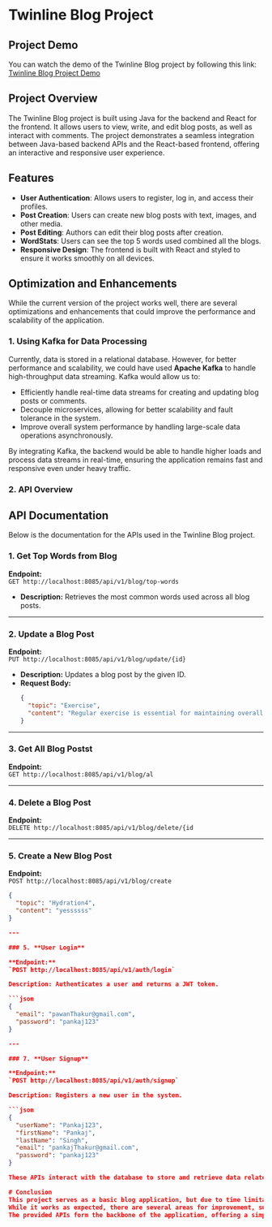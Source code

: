 # Twinline Blog Project

## Project Demo

You can watch the demo of the Twinline Blog project by following this link:  
[Twinline Blog Project Demo](https://youtu.be/X8RNPHQJSIw)

## Project Overview

The Twinline Blog project is built using Java for the backend and React for the frontend. It allows users to view, write, and edit blog posts, as well as interact with comments. The project demonstrates a seamless integration between Java-based backend APIs and the React-based frontend, offering an interactive and responsive user experience.

## Features

- **User Authentication**: Allows users to register, log in, and access their profiles.
- **Post Creation**: Users can create new blog posts with text, images, and other media.
- **Post Editing**: Authors can edit their blog posts after creation.
- **WordStats**: Users can see the top 5 words used combined all the blogs.
- **Responsive Design**: The frontend is built with React and styled to ensure it works smoothly on all devices.

## Optimization and Enhancements

While the current version of the project works well, there are several optimizations and enhancements that could improve the performance and scalability of the application.

### 1. **Using Kafka for Data Processing**

Currently, data is stored in a relational database. However, for better performance and scalability, we could have used **Apache Kafka** to handle high-throughput data streaming. Kafka would allow us to:

- Efficiently handle real-time data streams for creating and updating blog posts or comments.
- Decouple microservices, allowing for better scalability and fault tolerance in the system.
- Improve overall system performance by handling large-scale data operations asynchronously.

By integrating Kafka, the backend would be able to handle higher loads and process data streams in real-time, ensuring the application remains fast and responsive even under heavy traffic.

### 2. **API Overview**

## API Documentation

Below is the documentation for the APIs used in the Twinline Blog project.

### 1. **Get Top Words from Blog**

**Endpoint:**  
`GET http://localhost:8085/api/v1/blog/top-words`

- **Description:** Retrieves the most common words used across all blog posts.

---

### 2. **Update a Blog Post**

**Endpoint:**  
`PUT http://localhost:8085/api/v1/blog/update/{id}`

- **Description:** Updates a blog post by the given ID.
- **Request Body:**
  ```json
  {
    "topic": "Exercise",
    "content": "Regular exercise is essential for maintaining overall health and well-being. It helps improve cardiovascular health, strengthens muscles, boosts mood, and enhances endurance. Engaging in activities such as jogging, yoga, weight training, or cycling can reduce the risk of chronic diseases like diabetes and heart disease. Aim for at least 30 minutes of moderate physical activity daily to stay fit and active."
  }

---
### 3. **Get All Blog Postst**

**Endpoint:**  
`GET http://localhost:8085/api/v1/blog/al`

---

### 4. **Delete a Blog Post**

**Endpoint:**  
`DELETE http://localhost:8085/api/v1/blog/delete/{id`

---

### 5. **Create a New Blog Post**

**Endpoint:**  
`POST http://localhost:8085/api/v1/blog/create`

```json
{
  "topic": "Hydration4",
  "content": "yessssss"
}

---

### 5. **User Login**

**Endpoint:**  
`POST http://localhost:8085/api/v1/auth/login`

Description: Authenticates a user and returns a JWT token.

```json
{
  "email": "pawanThakur@gmail.com",
  "password": "pankaj123"
}

---

### 7. **User Signup**

**Endpoint:**  
`POST http://localhost:8085/api/v1/auth/signup`

Description: Registers a new user in the system.

```json
{
  "userName": "Pankaj123",
  "firstName": "Pankaj",
  "lastName": "Singh",
  "email": "pankajThakur@gmail.com",
  "password": "pankaj123"
}

These APIs interact with the database to store and retrieve data related to users, posts, and comments.

# Conclusion
This project serves as a basic blog application, but due to time limitations, it has not been deployed or fully optimized.
While it works as expected, there are several areas for improvement, such as integrating Kafka for data handling and scaling out the application architecture. With more time, the project could be enhanced with better performance optimizations, such as caching and implementing a microservices architecture.
The provided APIs form the backbone of the application, offering a simple yet effective way to manage blog posts and comments.
